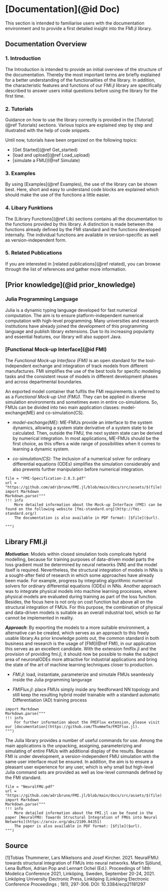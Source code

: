 
# [Documentation](@id Doc)
This section is intended to familiarise users with the documentation environment and to provide a first detailed insight into the FMI.jl library.

## Documentation Overview
### 1. Introduction
The Introduction is intended to provide an initial overview of the structure of the documentation. Thereby the most important terms are briefly explained for a better understanding of the functionalities of the library. In addition, the characteristic features and functions of our FMI.jl library are specifically described to answer users initial questions before using the library for the first time.  

### 2. Tutorials
Guidance on how to use the library correctly is provided in the [Tutorial](@ref Tutorials) sections. Various topics are explained step by step and illustrated with the help of code snippets.  

Until now, tutorials have been organized on the following topics:
- [Get Started](@ref Get_started)
- [load and upload](@ref Load_upload)
- [simulate a FMU](@ref Simulate)

### 3. Examples
By using [Examples](@ref Examples), the use of the library can be shown best. Here, short and easy to understand code blocks are explained which should make the use of the functions a little easier.


### 4. Libary Funktions
The [Library Functions](@ref Lib) sections contains all the documentation to the functions provided by this library. A distinction is made between the functions already defined by the FMI standard and the functions developed internally. The individual functions are available in version-specific as well as version-independent form.    



### 5. Related Publications
If you are interested in [related publications](@ref related), you can browse through the list of references and gather more information. 

## [Prior knowledge](@id prior_knowledge)
### Julia Programming Language
Julia is a dynamic typing language developed for fast numerical computation. The aim is to ensure platform-independent numerical computation with high-level programming. Many universities and research institutions have already joined the development of this programming language and publish library extensions. Due to its increasing popularity and essential features, our library will also support Java.

### [Functional Mock-up Interface](@id FMI) 
The *Functional Mock-up Interface (FMI)* is an open standard for the tool-independent exchange and integration of track models from different manufactures. FMI simplifies the use of the best tools for specific modeling tasks and the consistent reuse of models in different development phases and across departmental boundaries.  

An exported model container that fulfils the FMI requirements is referred to as a *Functional Mock-up Unit (FMU)*. They can be applied in diverse simulation environments and sometimes even in entire co-simulations. So, FMUs can be divided into two main application classes: model-exchange(ME) and co-simulation(CS).

- *model-exchange(ME)*: ME-FMUs provide an interface to the system dynamics, allowing a system state derivative of a system state to be calculated. Then, outside the FMU, the next system state can be derived by numerical integration. In most applications, ME-FMUs should be the first choice, as this offers a wide range of possibilities when it comes to learning a dynamic system.

- *co-simulation(CS)*:  The inclusion of a numerical solver for ordinary differential equations (ODEs) simplifies the simulation considerably and also prevents further manipulation before numerical integration.

```@eval
file = "FMI-Specification-2.0.3.pdf"
url = "https://github.com/adribrune/FMI.jl/blob/main/docs/src/assets/$(file).pdf"
import Markdown
Markdown.parse("""
!!! info
    More detailed information about the Mock-up Interface (FMI) can be found on the following website [fmi-standard.org](http://fmi-standard.org/)  
    The documentation is also available in PDF format: [$file]($url).
    
""")
``` 

## Library FMI.jl
__*Motivation*__: Models within closed simulation tools complicate hybrid modelling, because for training purposes of data-driven model parts the loss gradient must be determined by neural networks (NN) and the model itself is required. Nevertheless, the structural integration of models in NNs is a sought-after field of research in which some approaches have already been made. For example, progress by integrating algorithmic numerical solvers for ordinary differential equations (ODEs) in NNs. Another approach was to integrate physical models into machine learning processes, where physical models are evaluated during training as part of the loss function. Besides, the focus here is not only on cost function but above all on the structural integration of FMUs. For this purpose, the combination of physical and data-driven models is suitable as an overall industrial tool, which so far cannot be implemented in reality.  

__*Approach*__: By exporting the models to a more suitable environment, a alternative can be created, which serves as an approach to this freely usable library.As prior knowledge points out, the common standard in both business and research is the usage of [FMI](@ref FMI), in our application this serves as an excellent candidate. With the extension fmiflix.jl and the provision of providing fmi.jl, it should now be possible to make the subject area of neuronalODEs more attractive for industrial applications and bring the state of the art of machine learning techniques closer to production.

- *FMI.jl*: load, instantiate, parameterize and simutale FMUs seamlessly inside the Julia prgramming langurage

- *FMIFlux.jl*: place FMUs simply inside any feedforward NN topology and still keep the resulting hybrid model trainable with a standard automatic Differentiation (AD) training process

```@eval
import Markdown
Markdown.parse("""
!!! info
    For further information about the FMIFlux extension, please visit our [documentation](https://github.com/ThummeTo/FMIFlux.jl).
""")
```  


The Julia library provides a number of useful commands for use. Among the main applications is the unpacking, assigning, parameterizing and simulating of entire FMUs with additional display of the results.
Because FMI is under development, a version-independent FMU simulation with the same user interface must be ensured. In addition, the aim is to ensure a pleasant user experience for any user, which is why small but high-level Julia command sets are provided as well as low-level commands defined by the FMI standard. 

```@eval
file = "NeuralFMU.pdf"
url = "https://github.com/adribrune/FMI.jl/blob/main/docs/src/assets/$(file).pdf"
import Markdown
Markdown.parse("""
!!! info
    More detailed information about the FMI.jl can be found in the paper [NeuralFMU: Towards Structural Integration of FMUs into Neural Networks](https://arxiv.org/abs/2109.04351)  
    The paper is also available in PDF format: [$file]($url).  
""")
``` 

## Source

[1]Tobias Thummerer, Lars Mikelsons and Josef Kircher. 2021. NeuralFMU: towards structural integration of FMUs into neural networks. Martin Sjölund, Lena Buffoni, Adrian Pop and Lennart Ochel (Ed.). Proceedings of 14th Modelica Conference 2021, Linköping, Sweden, September 20-24, 2021. Linköping University Electronic Press, Linköping (Linköping Electronic Conference Proceedings ; 181), 297-306. DOI: 10.3384/ecp21181297